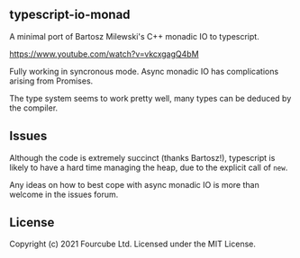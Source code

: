 ## typescript-io-monad

A minimal port of Bartosz Milewski's C++ monadic IO to typescript.

https://www.youtube.com/watch?v=vkcxgagQ4bM

Fully working in syncronous mode. Async monadic IO has complications arising from Promises.

The type system seems to work pretty well, many types can be deduced by the compiler.

## Issues

Although the code is extremely succinct (thanks Bartosz!), typescript is likely to have a hard time managing the heap, due to the explicit call of `new`.

Any ideas on how to best cope with async monadic IO is more than welcome in the issues forum.

## License

Copyright (c) 2021 Fourcube Ltd. Licensed under the MIT License.
